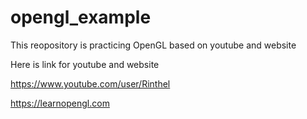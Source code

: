 # opengl_example

This reopository is practicing OpenGL based on youtube and website

Here is link for youtube and website

https://www.youtube.com/user/Rinthel

https://learnopengl.com
